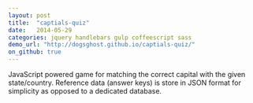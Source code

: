 ```yaml
---
layout: post
title:  "captials-quiz"
date:   2014-05-29
categories: jquery handlebars gulp coffeescript sass
demo_url: "http://dogsghost.github.io/captials-quiz/"
on_github: true
---
```


JavaScript powered game for matching the correct capital with the given state/country. Reference data (answer keys) is store in JSON format for simplicity as opposed to a dedicated database.

<!-- end -->
